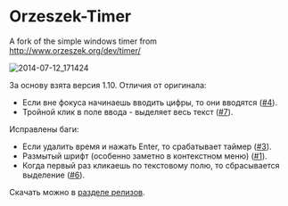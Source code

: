 Orzeszek-Timer
==============

A fork of the simple windows timer from http://www.orzeszek.org/dev/timer/

![2014-07-12_171424](https://cloud.githubusercontent.com/assets/142528/3561503/8cb963b4-09c6-11e4-8eb3-dc5af161f1d4.png)

За основу взята версия 1.10. Отличия от оригинала:

* Если вне фокуса начинаешь вводить цифры, то они вводятся ([#4](https://github.com/pongo/Orzeszek-Timer/issues/4)).
* Тройной клик в поле ввода - выделяет весь текст ([#7](https://github.com/pongo/Orzeszek-Timer/issues/7)).

Исправлены баги:

* Если удалить время и нажать Enter, то срабатывает таймер ([#3](https://github.com/pongo/Orzeszek-Timer/issues/3)).
* Размытый шрифт (особенно заметно в контекстном меню) ([#1](https://github.com/pongo/Orzeszek-Timer/issues/1)).
* Когда первый раз кликаешь по текстовому полю, то сбрасывается выделение ([#6](https://github.com/pongo/Orzeszek-Timer/issues/6)).

Скачать можно в [разделе релизов](https://github.com/pongo/Orzeszek-Timer/releases).
